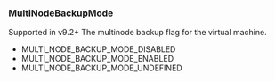 ### MultiNodeBackupMode
Supported in v9.2+
The multinode backup flag for the virtual machine.

- MULTI_NODE_BACKUP_MODE_DISABLED
- MULTI_NODE_BACKUP_MODE_ENABLED
- MULTI_NODE_BACKUP_MODE_UNDEFINED
